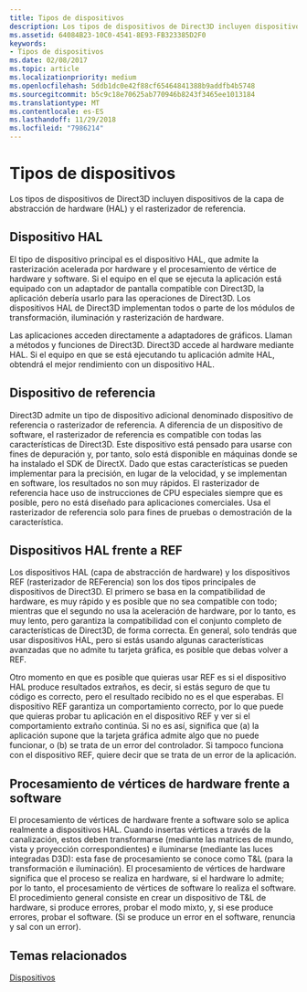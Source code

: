 ```yaml
---
title: Tipos de dispositivos
description: Los tipos de dispositivos de Direct3D incluyen dispositivos de la capa de abstracción de hardware (HAL) y el rasterizador de referencia.
ms.assetid: 64084B23-10C0-4541-8E93-FB323385D2F0
keywords:
- Tipos de dispositivos
ms.date: 02/08/2017
ms.topic: article
ms.localizationpriority: medium
ms.openlocfilehash: 5ddb1dc0e42f88cf65464841388b9addfb4b5748
ms.sourcegitcommit: b5c9c18e70625ab770946b8243f3465ee1013184
ms.translationtype: MT
ms.contentlocale: es-ES
ms.lasthandoff: 11/29/2018
ms.locfileid: "7986214"
---
```

# <a name="device-types"></a>Tipos de dispositivos


Los tipos de dispositivos de Direct3D incluyen dispositivos de la capa de abstracción de hardware (HAL) y el rasterizador de referencia.

## <a name="span-idhaldevicespanspan-idhaldevicespanspan-idhaldevicespanhal-device"></a><span id="HAL_Device"></span><span id="hal_device"></span><span id="HAL_DEVICE"></span>Dispositivo HAL


El tipo de dispositivo principal es el dispositivo HAL, que admite la rasterización acelerada por hardware y el procesamiento de vértice de hardware y software. Si el equipo en el que se ejecuta la aplicación está equipado con un adaptador de pantalla compatible con Direct3D, la aplicación debería usarlo para las operaciones de Direct3D. Los dispositivos HAL de Direct3D implementan todos o parte de los módulos de transformación, iluminación y rasterización de hardware.

Las aplicaciones acceden directamente a adaptadores de gráficos. Llaman a métodos y funciones de Direct3D. Direct3D accede al hardware mediante HAL. Si el equipo en que se está ejecutando tu aplicación admite HAL, obtendrá el mejor rendimiento con un dispositivo HAL.

## <a name="span-idreferencedevicespanspan-idreferencedevicespanspan-idreferencedevicespanreference-device"></a><span id="Reference_Device"></span><span id="reference_device"></span><span id="REFERENCE_DEVICE"></span>Dispositivo de referencia


Direct3D admite un tipo de dispositivo adicional denominado dispositivo de referencia o rasterizador de referencia. A diferencia de un dispositivo de software, el rasterizador de referencia es compatible con todas las características de Direct3D. Este dispositivo está pensado para usarse con fines de depuración y, por tanto, solo está disponible en máquinas donde se ha instalado el SDK de DirectX. Dado que estas características se pueden implementar para la precisión, en lugar de la velocidad, y se implementan en software, los resultados no son muy rápidos. El rasterizador de referencia hace uso de instrucciones de CPU especiales siempre que es posible, pero no está diseñado para aplicaciones comerciales. Usa el rasterizador de referencia solo para fines de pruebas o demostración de la característica.

## <a name="span-idhalvsrefspanspan-idhalvsrefspanspan-idhalvsrefspanhal-vs-ref-devices"></a><span id="HAL_vs_REF"></span><span id="hal_vs_ref"></span><span id="HAL_VS_REF"></span>Dispositivos HAL frente a REF


Los dispositivos HAL (capa de abstracción de hardware) y los dispositivos REF (rasterizador de REFerencia) son los dos tipos principales de dispositivos de Direct3D. El primero se basa en la compatibilidad de hardware, es muy rápido y es posible que no sea compatible con todo; mientras que el segundo no usa la aceleración de hardware, por lo tanto, es muy lento, pero garantiza la compatibilidad con el conjunto completo de características de Direct3D, de forma correcta. En general, solo tendrás que usar dispositivos HAL, pero si estás usando algunas características avanzadas que no admite tu tarjeta gráfica, es posible que debas volver a REF.

Otro momento en que es posible que quieras usar REF es si el dispositivo HAL produce resultados extraños, es decir, si estás seguro de que tu código es correcto, pero el resultado recibido no es el que esperabas. El dispositivo REF garantiza un comportamiento correcto, por lo que puede que quieras probar tu aplicación en el dispositivo REF y ver si el comportamiento extraño continúa. Si no es así, significa que (a) la aplicación supone que la tarjeta gráfica admite algo que no puede funcionar, o (b) se trata de un error del controlador. Si tampoco funciona con el dispositivo REF, quiere decir que se trata de un error de la aplicación.

## <a name="span-idhardwarevssoftwarespanspan-idhardwarevssoftwarespanspan-idhardwarevssoftwarespanhardware-vs-software-vertex-processing"></a><span id="Hardware_vs_Software"></span><span id="hardware_vs_software"></span><span id="HARDWARE_VS_SOFTWARE"></span>Procesamiento de vértices de hardware frente a software


El procesamiento de vértices de hardware frente a software solo se aplica realmente a dispositivos HAL. Cuando insertas vértices a través de la canalización, estos deben transformarse (mediante las matrices de mundo, vista y proyección correspondientes) e iluminarse (mediante las luces integradas D3D): esta fase de procesamiento se conoce como T&L (para la transformación e iluminación). El procesamiento de vértices de hardware significa que el proceso se realiza en hardware, si el hardware lo admite; por lo tanto, el procesamiento de vértices de software lo realiza el software. El procedimiento general consiste en crear un dispositivo de T&L de hardware, si produce errores, probar el modo mixto, y, si ese produce errores, probar el software. (Si se produce un error en el software, renuncia y sal con un error).

## <a name="span-idrelated-topicsspanrelated-topics"></a><span id="related-topics"></span>Temas relacionados


[Dispositivos](devices.md)

 

 




